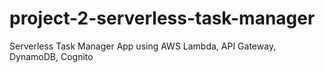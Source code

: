 # project-2-serverless-task-manager
Serverless Task Manager App using AWS Lambda, API Gateway, DynamoDB, Cognito
